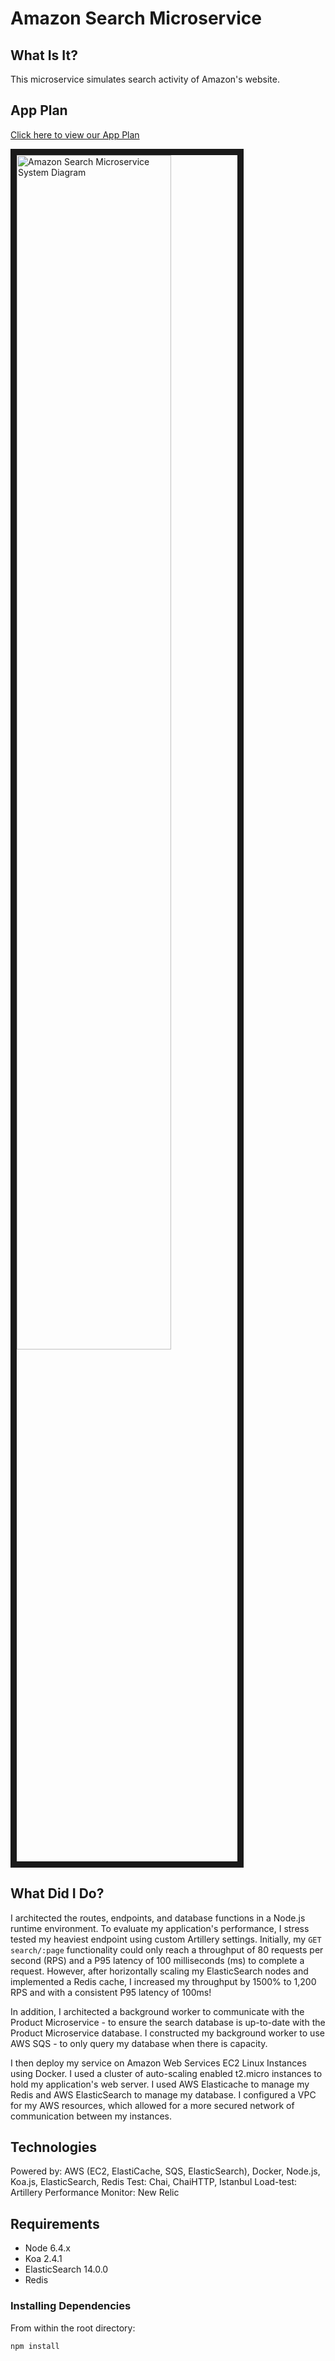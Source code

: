 # Amazon Search Microservice

## What Is It?

This microservice simulates search activity of Amazon's website. 

## App Plan

<a href="https://docs.google.com/document/d/1aMCOd23jQX6GnpqQF4qTpHij4GL_973k5oOySg74kGM/edit?usp=sharing">Click here to view our App Plan</a>

<img src="https://i.imgur.com/YD1DXA8.png" 
alt="Amazon Search Microservice System Diagram" width="70%" border="10" /></a>

## What Did I Do?

I architected the routes, endpoints, and database functions in a Node.js runtime environment. To evaluate my application's performance, I stress tested my heaviest endpoint using custom Artillery settings. Initially, my
``GET search/:page`` functionality could only reach a throughput of 80 requests per second (RPS) and a P95 latency of 100 milliseconds (ms) to complete a request. However, after horizontally scaling my ElasticSearch nodes and implemented a Redis cache, I increased my throughput by 1500% to 1,200 RPS and with a consistent P95 latency of 100ms! 

In addition, I architected a background worker to communicate with the Product Microservice - to ensure the search database is up-to-date with the Product Microservice database. I constructed my background worker to use AWS SQS - to only query my database when there is capacity.

I then deploy my service on Amazon Web Services EC2 Linux Instances using Docker. I used a cluster of auto-scaling enabled t2.micro instances to hold my application's web server. I used AWS Elasticache to manage my Redis and AWS ElasticSearch to manage my database. I configured a VPC for my AWS resources, which allowed for a more secured network of communication between my instances.

## Technologies
Powered by: AWS (EC2, ElastiCache, SQS, ElasticSearch), Docker, Node.js, Koa.js, ElasticSearch, Redis
Test: Chai, ChaiHTTP, Istanbul
Load-test: Artillery
Performance Monitor: New Relic

## Requirements

- Node 6.4.x
- Koa 2.4.1
- ElasticSearch 14.0.0
- Redis

### Installing Dependencies

From within the root directory:

`npm install`